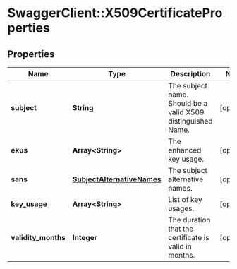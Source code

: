 # SwaggerClient::X509CertificateProperties

## Properties
Name | Type | Description | Notes
------------ | ------------- | ------------- | -------------
**subject** | **String** | The subject name. Should be a valid X509 distinguished Name. | [optional] 
**ekus** | **Array&lt;String&gt;** | The enhanced key usage. | [optional] 
**sans** | [**SubjectAlternativeNames**](SubjectAlternativeNames.md) | The subject alternative names. | [optional] 
**key_usage** | **Array&lt;String&gt;** | List of key usages. | [optional] 
**validity_months** | **Integer** | The duration that the certificate is valid in months. | [optional] 


